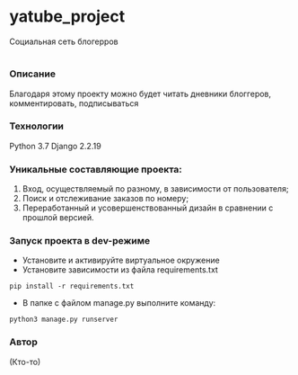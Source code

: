 # yatube_project
Социальная сеть блогерров

# 
### Описание
Благодаря этому проекту можно будет читать дневники блоггеров, комментировать, подписываться
### Технологии
Python 3.7
Django 2.2.19
### Уникальные составляющие проекта:
1. Вход, осуществляемый по разному, в зависимости от пользователя;
2. Поиск и отслеживание заказов по номеру;
3. Переработанный и усовершенствованный дизайн в сравнении с прошлой версией.
### Запуск проекта в dev-режиме
- Установите и активируйте виртуальное окружение
- Установите зависимости из файла requirements.txt
```
pip install -r requirements.txt
``` 
- В папке с файлом manage.py выполните команду:
```
python3 manage.py runserver
```
### Автор
(Кто-то)
